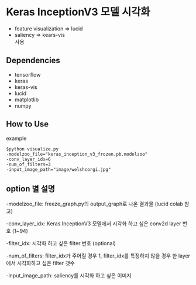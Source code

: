 Keras InceptionV3 모델 시각화
===========================
- feature visualization => lucid<br/>
- saliency => kears-vis<br/>
사용

Dependencies
------------
- tensorflow
- keras
- keras-vis
- lucid
- matplotlib
- numpy

How to Use
------
example
```
$python visualize.py
-modelzoo_file="keras_inception_v3_frozen.pb.modelzoo"
-conv_layer_idx=6
-num_of_filters=3
-input_image_path="image/welshcorgi.jpg"
```


option 별 설명
--------------
-modelzoo_file:
freeze_graph.py의 output_graph로 나온 결과물
(lucid colab 참고)

-conv_layer_idx:
Keras InceptionV3 모델에서 시각화 하고 싶은 conv2d layer 번호 (1~94)

-filter_idx:
시각화 하고 싶은 filter 번호 (optional)

-num_of_filters:
filter_idx가 주어질 경우 1, filter_idx를 특정하지 않을 경우 한 layer에서 시각화하고 싶은 filter 갯수

-input_image_path:
saliency를 시각화 하고 싶은 이미지
